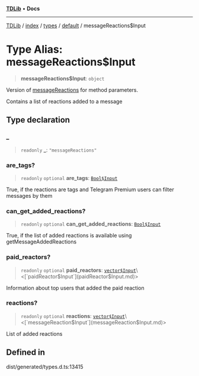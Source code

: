 [**TDLib**](../../../../../../README.md) • **Docs**

***

[TDLib](../../../../../../modules.md) / [index](../../../../../README.md) / [types](../../../README.md) / [default](../README.md) / messageReactions$Input

# Type Alias: messageReactions$Input

> **messageReactions$Input**: `object`

Version of [messageReactions](messageReactions.md) for method parameters.

Contains a list of reactions added to a message

## Type declaration

### \_

> `readonly` **\_**: `"messageReactions"`

### are\_tags?

> `readonly` `optional` **are\_tags**: [`Bool$Input`](Bool$Input.md)

True, if the reactions are tags and Telegram Premium users can filter messages by them

### can\_get\_added\_reactions?

> `readonly` `optional` **can\_get\_added\_reactions**: [`Bool$Input`](Bool$Input.md)

True, if the list of added reactions is available using getMessageAddedReactions

### paid\_reactors?

> `readonly` `optional` **paid\_reactors**: [`vector$Input`](vector$Input.md)\<[`paidReactor$Input`](paidReactor$Input.md)\>

Information about top users that added the paid reaction

### reactions?

> `readonly` `optional` **reactions**: [`vector$Input`](vector$Input.md)\<[`messageReaction$Input`](messageReaction$Input.md)\>

List of added reactions

## Defined in

dist/generated/types.d.ts:13415
